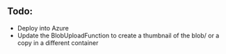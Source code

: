 ## Todo:

- Deploy into Azure
- Update the BlobUploadFunction to create a thumbnail of the blob/ or a copy in a different container
